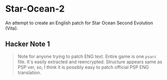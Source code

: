 # Star-Ocean-2
An attempt to create an English patch for Star Ocean Second Evolution (Vita).

## Hacker Note 1
> Note for anyone trying to patch ENG text. Entire game is one `psarc` file. It's easily extracted and reencrypted. Structure appears same as PSP ver, so, I think it is possibly easy to patch official PSP ENG translation.
